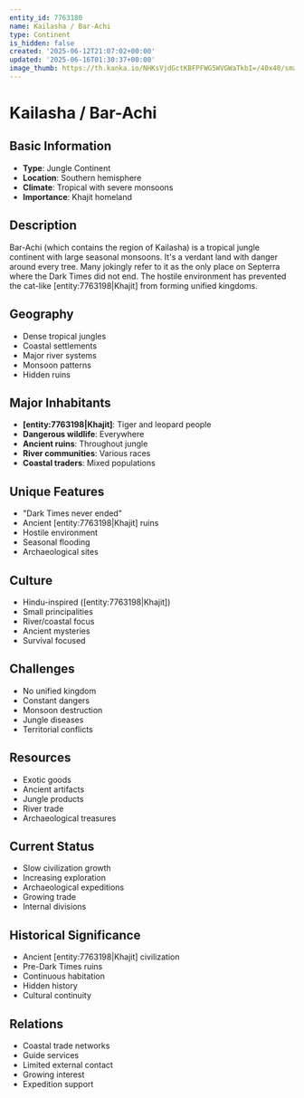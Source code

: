 ```yaml
---
entity_id: 7763180
name: Kailasha / Bar-Achi
type: Continent
is_hidden: false
created: '2025-06-12T21:07:02+00:00'
updated: '2025-06-16T01:30:37+00:00'
image_thumb: https://th.kanka.io/NHKsVjdGctKBFPFWG5WVGWaTkbI=/40x40/smart/src/campaigns/322885/9f0da587-c99f-411b-9158-dddd2ea04ec8.png
---
```


# Kailasha / Bar-Achi

## Basic Information

- **Type**: Jungle Continent
- **Location**: Southern hemisphere
- **Climate**: Tropical with severe monsoons
- **Importance**: Khajit homeland

## Description

Bar-Achi (which contains the region of Kailasha) is a tropical jungle continent with large seasonal monsoons. It's a verdant land with danger around every tree. Many jokingly refer to it as the only place on Septerra where the Dark Times did not end. The hostile environment has prevented the cat-like [entity:7763198|Khajit] from forming unified kingdoms.

## Geography

- Dense tropical jungles
- Coastal settlements
- Major river systems
- Monsoon patterns
- Hidden ruins

## Major Inhabitants

- **[entity:7763198|Khajit]**: Tiger and leopard people
- **Dangerous wildlife**: Everywhere
- **Ancient ruins**: Throughout jungle
- **River communities**: Various races
- **Coastal traders**: Mixed populations

## Unique Features

- "Dark Times never ended"
- Ancient [entity:7763198|Khajit] ruins
- Hostile environment
- Seasonal flooding
- Archaeological sites

## Culture

- Hindu-inspired ([entity:7763198|Khajit])
- Small principalities
- River/coastal focus
- Ancient mysteries
- Survival focused

## Challenges

- No unified kingdom
- Constant dangers
- Monsoon destruction
- Jungle diseases
- Territorial conflicts

## Resources

- Exotic goods
- Ancient artifacts
- Jungle products
- River trade
- Archaeological treasures

## Current Status

- Slow civilization growth
- Increasing exploration
- Archaeological expeditions
- Growing trade
- Internal divisions

## Historical Significance

- Ancient [entity:7763198|Khajit] civilization
- Pre-Dark Times ruins
- Continuous habitation
- Hidden history
- Cultural continuity

## Relations

- Coastal trade networks
- Guide services
- Limited external contact
- Growing interest
- Expedition support